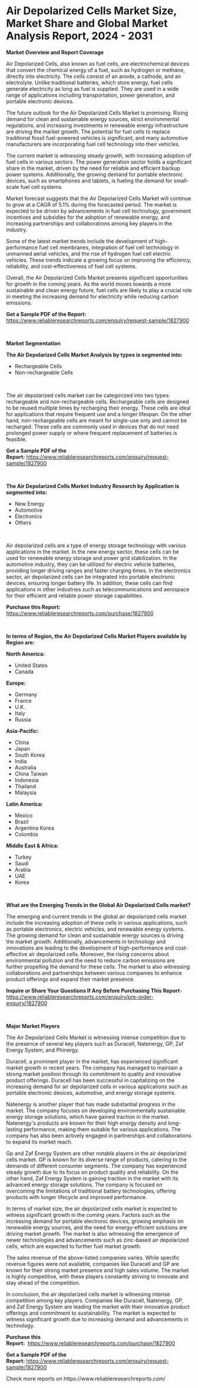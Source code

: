 <p><h1>Air Depolarized Cells Market Size, Market Share and Global Market Analysis Report, 2024 - 2031</h1></p><p><strong>Market Overview and Report Coverage</strong></p>
<p><p>Air Depolarized Cells, also known as fuel cells, are electrochemical devices that convert the chemical energy of a fuel, such as hydrogen or methane, directly into electricity. The cells consist of an anode, a cathode, and an electrolyte. Unlike traditional batteries, which store energy, fuel cells generate electricity as long as fuel is supplied. They are used in a wide range of applications including transportation, power generation, and portable electronic devices.</p><p>The future outlook for the Air Depolarized Cells Market is promising. Rising demand for clean and sustainable energy sources, strict environmental regulations, and increasing investments in renewable energy infrastructure are driving the market growth. The potential for fuel cells to replace traditional fossil fuel-powered vehicles is significant, and many automotive manufacturers are incorporating fuel cell technology into their vehicles.</p><p>The current market is witnessing steady growth, with increasing adoption of fuel cells in various sectors. The power generation sector holds a significant share in the market, driven by the need for reliable and efficient backup power systems. Additionally, the growing demand for portable electronic devices, such as smartphones and tablets, is fueling the demand for small-scale fuel cell systems.</p><p>Market forecast suggests that the Air Depolarized Cells Market will continue to grow at a CAGR of 5.1% during the forecasted period. The market is expected to be driven by advancements in fuel cell technology, government incentives and subsidies for the adoption of renewable energy, and increasing partnerships and collaborations among key players in the industry.</p><p>Some of the latest market trends include the development of high-performance fuel cell membranes, integration of fuel cell technology in unmanned aerial vehicles, and the rise of hydrogen fuel cell electric vehicles. These trends indicate a growing focus on improving the efficiency, reliability, and cost-effectiveness of fuel cell systems.</p><p>Overall, the Air Depolarized Cells Market presents significant opportunities for growth in the coming years. As the world moves towards a more sustainable and clean energy future, fuel cells are likely to play a crucial role in meeting the increasing demand for electricity while reducing carbon emissions.</p></p>
<p><strong>Get a Sample PDF of the Report:</strong> <a href="https://www.reliableresearchreports.com/enquiry/request-sample/1827900">https://www.reliableresearchreports.com/enquiry/request-sample/1827900</a></p>
<p>&nbsp;</p>
<p><strong>Market Segmentation</strong></p>
<p><strong>The Air Depolarized Cells Market Analysis by types is segmented into:</strong></p>
<p><ul><li>Rechargeable Cells</li><li>Non-rechargeable Cells</li></ul></p>
<p>&nbsp;</p>
<p><p>The air depolarized cells market can be categorized into two types: rechargeable and non-rechargeable cells. Rechargeable cells are designed to be reused multiple times by recharging their energy. These cells are ideal for applications that require frequent use and a longer lifespan. On the other hand, non-rechargeable cells are meant for single-use only and cannot be recharged. These cells are commonly used in devices that do not need prolonged power supply or where frequent replacement of batteries is feasible.</p></p>
<p><strong>Get a Sample PDF of the Report:</strong>&nbsp;<a href="https://www.reliableresearchreports.com/enquiry/request-sample/1827900">https://www.reliableresearchreports.com/enquiry/request-sample/1827900</a></p>
<p>&nbsp;</p>
<p><strong>The Air Depolarized Cells Market Industry Research by Application is segmented into:</strong></p>
<p><ul><li>New Energy</li><li>Automotive</li><li>Electronics</li><li>Others</li></ul></p>
<p>&nbsp;</p>
<p><p>Air depolarized cells are a type of energy storage technology with various applications in the market. In the new energy sector, these cells can be used for renewable energy storage and power grid stabilization. In the automotive industry, they can be utilized for electric vehicle batteries, providing longer driving ranges and faster charging times. In the electronics sector, air depolarized cells can be integrated into portable electronic devices, ensuring longer battery life. In addition, these cells can find applications in other industries such as telecommunications and aerospace for their efficient and reliable power storage capabilities.</p></p>
<p><strong>Purchase this Report:</strong>&nbsp; <a href="https://www.reliableresearchreports.com/purchase/1827900">https://www.reliableresearchreports.com/purchase/1827900</a></p>
<p>&nbsp;</p>
<p><strong>In terms of Region, the Air Depolarized Cells Market Players available by Region are:</strong></p>
<p>
    <p> <strong> North America: </strong>
        <ul>
            <li>United States</li>
            <li>Canada</li>
        </ul>
        </p> 
    <p> <strong> Europe: </strong>
        <ul>
            <li>Germany</li>
            <li>France</li>
            <li>U.K.</li>
            <li>Italy</li>
            <li>Russia</li>
        </ul>
        </p> 
    <p> <strong> Asia-Pacific: </strong>
        <ul>
            <li>China</li>
            <li>Japan</li>
            <li>South Korea</li>
            <li>India</li>
            <li>Australia</li>
            <li>China Taiwan</li>
            <li>Indonesia</li>
            <li>Thailand</li>
            <li>Malaysia</li>
        </ul>
        </p> 
    <p> <strong> Latin America: </strong>
        <ul>
            <li>Mexico</li>
            <li>Brazil</li>
            <li>Argentina Korea</li>
            <li>Colombia</li>
        </ul>
        </p> 
    <p> <strong> Middle East & Africa: </strong>
        <ul>
            <li>Turkey</li>
            <li>Saudi</li>
            <li>Arabia</li>
            <li>UAE</li>
            <li>Korea</li>
        </ul>
    </p>
    </p>
<p>&nbsp;</p>
<p><strong>What are the Emerging Trends in the Global Air Depolarized Cells market?</strong></p>
<p><p>The emerging and current trends in the global air depolarized cells market include the increasing adoption of these cells in various applications, such as portable electronics, electric vehicles, and renewable energy systems. The growing demand for clean and sustainable energy sources is driving the market growth. Additionally, advancements in technology and innovations are leading to the development of high-performance and cost-effective air depolarized cells. Moreover, the rising concerns about environmental pollution and the need to reduce carbon emissions are further propelling the demand for these cells. The market is also witnessing collaborations and partnerships between various companies to enhance product offerings and expand their market presence.</p></p>
<p><strong>Inquire or Share Your Questions If Any Before Purchasing This Report</strong>- <a href="https://www.reliableresearchreports.com/enquiry/pre-order-enquiry/1827900">https://www.reliableresearchreports.com/enquiry/pre-order-enquiry/1827900</a></p>
<p>&nbsp;</p>
<p><strong>Major Market Players</strong></p>
<p><p>The Air Depolarized Cells Market is witnessing intense competition due to the presence of several key players such as Duracell, Natenergy, GP, Zaf Energy System, and Phinergy. </p><p>Duracell, a prominent player in the market, has experienced significant market growth in recent years. The company has managed to maintain a strong market position through its commitment to quality and innovative product offerings. Duracell has been successful in capitalizing on the increasing demand for air depolarized cells in various applications such as portable electronic devices, automotive, and energy storage systems. </p><p>Natenergy is another player that has made substantial progress in the market. The company focuses on developing environmentally sustainable energy storage solutions, which have gained traction in the market. Natenergy's products are known for their high energy density and long-lasting performance, making them suitable for various applications. The company has also been actively engaged in partnerships and collaborations to expand its market reach.</p><p>Gp and Zaf Energy System are other notable players in the air depolarized cells market. GP is known for its diverse range of products, catering to the demands of different consumer segments. The company has experienced steady growth due to its focus on product quality and reliability. On the other hand, Zaf Energy System is gaining traction in the market with its advanced energy storage solutions. The company is focused on overcoming the limitations of traditional battery technologies, offering products with longer lifecycle and improved performance.</p><p>In terms of market size, the air depolarized cells market is expected to witness significant growth in the coming years. Factors such as the increasing demand for portable electronic devices, growing emphasis on renewable energy sources, and the need for energy-efficient solutions are driving market growth. The market is also witnessing the emergence of newer technologies and advancements such as zinc-based air depolarized cells, which are expected to further fuel market growth.</p><p>The sales revenue of the above-listed companies varies. While specific revenue figures were not available, companies like Duracell and GP are known for their strong market presence and high sales volume. The market is highly competitive, with these players constantly striving to innovate and stay ahead of the competition.</p><p>In conclusion, the air depolarized cells market is witnessing intense competition among key players. Companies like Duracell, Natenergy, GP, and Zaf Energy System are leading the market with their innovative product offerings and commitment to sustainability. The market is expected to witness significant growth due to increasing demand and advancements in technology.</p></p>
<p><strong>Purchase this Report:</strong>&nbsp;&nbsp;<a href="https://www.reliableresearchreports.com/purchase/1827900">https://www.reliableresearchreports.com/purchase/1827900</a></p>
<p></p>
<p><strong>Get a Sample PDF of the Report:</strong>&nbsp;<a href="https://www.reliableresearchreports.com/enquiry/request-sample/1827900">https://www.reliableresearchreports.com/enquiry/request-sample/1827900</a></p>
<p>Check more reports on https://www.reliableresearchreports.com/</p>
